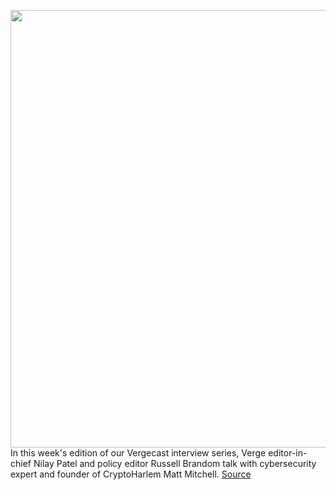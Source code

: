 <img src='https://cdn.vox-cdn.com/thumbor/Mx5vxMVggE8KUQ6fpDprofMU5l4=/0x0:2600x1800/1200x800/filters:focal(1092x692:1508x1108)/cdn.vox-cdn.com/uploads/chorus_image/image/66971044/signal_blur_wider.0.jpg' width='700px' /><br/>
In this week's edition of our Vergecast interview series, Verge editor-in-chief Nilay Patel and policy editor Russell Brandom talk with cybersecurity expert and founder of CryptoHarlem  Matt Mitchell.
<a href='https://www.theverge.com/21298915/cybersecuirty-activism-tech-matt-mitchell-interview-vergecast'> Source <a/>